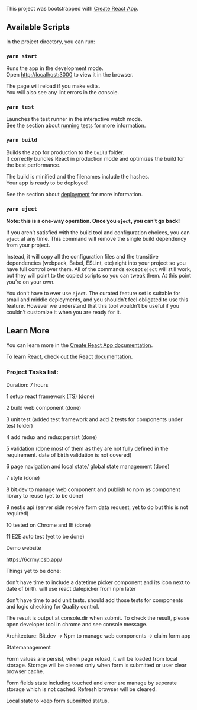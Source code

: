 This project was bootstrapped with [Create React App](https://github.com/facebook/create-react-app).

## Available Scripts

In the project directory, you can run:

### `yarn start`

Runs the app in the development mode.<br />
Open [http://localhost:3000](http://localhost:3000) to view it in the browser.

The page will reload if you make edits.<br />
You will also see any lint errors in the console.

### `yarn test`

Launches the test runner in the interactive watch mode.<br />
See the section about [running tests](https://facebook.github.io/create-react-app/docs/running-tests) for more information.

### `yarn build`

Builds the app for production to the `build` folder.<br />
It correctly bundles React in production mode and optimizes the build for the best performance.

The build is minified and the filenames include the hashes.<br />
Your app is ready to be deployed!

See the section about [deployment](https://facebook.github.io/create-react-app/docs/deployment) for more information.

### `yarn eject`

**Note: this is a one-way operation. Once you `eject`, you can’t go back!**

If you aren’t satisfied with the build tool and configuration choices, you can `eject` at any time. This command will remove the single build dependency from your project.

Instead, it will copy all the configuration files and the transitive dependencies (webpack, Babel, ESLint, etc) right into your project so you have full control over them. All of the commands except `eject` will still work, but they will point to the copied scripts so you can tweak them. At this point you’re on your own.

You don’t have to ever use `eject`. The curated feature set is suitable for small and middle deployments, and you shouldn’t feel obligated to use this feature. However we understand that this tool wouldn’t be useful if you couldn’t customize it when you are ready for it.

## Learn More

You can learn more in the [Create React App documentation](https://facebook.github.io/create-react-app/docs/getting-started).

To learn React, check out the [React documentation](https://reactjs.org/).

### Project Tasks list:

Duration: 7 hours

1 setup react framework (TS) (done)

2 build web component (done)

3 unit test (added test framework and add 2 tests for components under test folder)

4 add redux and redux persist (done)

5 validation (done most of them as they are not fully defined in the requirement. date of birth validation is not covered)

6 page navigation and local state/ global state management (done)

7 style (done)

8 bit.dev to manage web component and publish to npm as component library to reuse (yet to be done)

9 nestjs api (server side receive form data request, yet to do but this is not required)

10 tested on Chrome and IE (done)

11 E2E auto test (yet to be done)

Demo website

https://6crmy.csb.app/


Things yet to be done: 

don't have time to include a datetime picker component and its icon next to date of birth. will use react datepicker from npm later

don't have time to add unit tests. should add those tests for components and logic checking for Quality control.


The result is output at console.dir when submit. To check the result, please open developer tool in chrome and see console message.


Architecture:
Bit.dev -> Npm to manage web components -> claim form app

Statemanagement

Form values are persist, when page reload, it will be loaded from local storage. Storage will be cleared only when form is submitted or user clear browser cache.

Form fields state including touched and error are manage by seperate storage which is not cached. Refresh browser will be cleared.

Local state to keep form submitted status.
